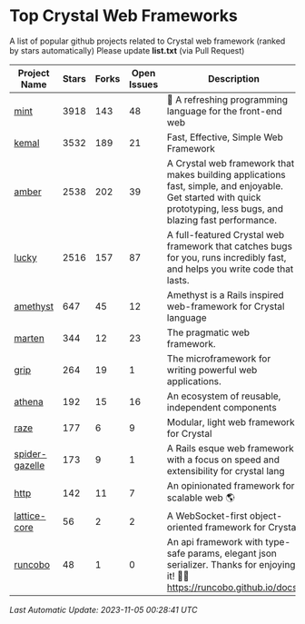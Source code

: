 # Top Crystal Web Frameworks

A list of popular github projects related to Crystal web framework (ranked by stars automatically)
Please update **list.txt** (via Pull Request)

| Project Name | Stars | Forks | Open Issues | Description | Last Commit |
| ------------ | ----- | ----- | ----------- | ----------- | ----------- |
| [mint](https://github.com/mint-lang/mint) |3918|143|48|:leaves: A refreshing programming language for the front-end web|2023-10-25T18:41:23Z|
| [kemal](https://github.com/kemalcr/kemal) |3532|189|21|Fast, Effective, Simple Web Framework|2023-10-31T10:34:15Z|
| [amber](https://github.com/amberframework/amber) |2538|202|39|A Crystal web framework that makes building applications fast, simple, and enjoyable. Get started with quick prototyping, less bugs, and blazing fast performance.|2023-11-02T15:22:31Z|
| [lucky](https://github.com/luckyframework/lucky) |2516|157|87|A full-featured Crystal web framework that catches bugs for you, runs incredibly fast, and helps you write code that lasts.|2023-11-01T16:37:04Z|
| [amethyst](https://github.com/amethyst-framework/amethyst) |647|45|12|Amethyst is a Rails inspired web-framework for Crystal language|2018-02-10T19:35:15Z|
| [marten](https://github.com/martenframework/marten) |344|12|23|The pragmatic web framework.|2023-10-31T22:09:29Z|
| [grip](https://github.com/grip-framework/grip) |264|19|1|The microframework for writing powerful web applications.|2023-10-13T11:42:05Z|
| [athena](https://github.com/athena-framework/athena) |192|15|16|An ecosystem of reusable, independent components|2023-10-19T03:54:59Z|
| [raze](https://github.com/samueleaton/raze) |177|6|9|Modular, light web framework for Crystal|2021-01-02T01:20:01Z|
| [spider-gazelle](https://github.com/spider-gazelle/spider-gazelle) |173|9|1|A Rails esque web framework with a focus on speed and extensibility for crystal lang|2023-10-08T06:13:19Z|
| [http](https://github.com/onyxframework/http) |142|11|7|An opinionated framework for scalable web 🌎|2019-08-13T09:00:30Z|
| [lattice-core](https://github.com/jasonl99/lattice-core) |56|2|2|A WebSocket-first object-oriented framework for Crystal|2017-03-31T23:57:57Z|
| [runcobo](https://github.com/runcobo/runcobo) |48|1|0|An api framework with type-safe params, elegant json serializer. Thanks for enjoying it! 👻👻 https://runcobo.github.io/docs/|2022-03-16T06:43:35Z|

*Last Automatic Update: 2023-11-05 00:28:41 UTC*